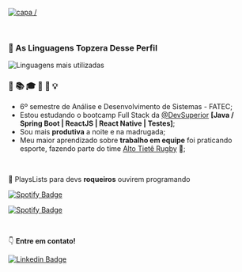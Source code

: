 <a href="https://linktr.ee/biacoelho"><img src="https://i.imgur.com/pYy0sC2.png" title="Visitar Redes Sociais" alt="capa /"></a>

<br />

### :rainbow: As Linguagens Topzera Desse Perfil

<img src="https://github-readme-stats.vercel.app/api/top-langs/?username=biacoelho&layout=compact&theme=dark&hide_border=true&cache_seconds=2000" title="Linguagens mais utilizadas" alt="Linguagens mais utilizadas" />

<br />

### :loudspeaker: :books: :mortar_board: :gem: :dart: :bulb:

- 6º semestre de Análise e Desenvolvimento de Sistemas - FATEC;
- Estou estudando o bootcamp Full Stack da [@DevSuperior](https://github.com/devsuperior) **[Java / Spring Boot | ReactJS | React Native | Testes]**;
- Sou mais **produtiva** a noite e na madrugada;
- Meu maior aprendizado sobre **trabalho em equipe** foi praticando esporte, fazendo parte do time [Alto Tietê Rugby](https://www.instagram.com/altotieterugby) :rugby_football:;

<br />

:metal: PlaysLists para devs **roqueiros** ouvirem programando

[![Spotify Badge](https://img.shields.io/badge/Instrumental%20Madness-Spotify-sucess)](https://open.spotify.com/playlist/37i9dQZF1DWUk47CLxI4Uo?si=KC8xEY-XQ52UUYx0iqBcFA)

[![Spotify Badge](https://img.shields.io/badge/Vampire%20Party-Spotify-sucess)](https://open.spotify.com/playlist/16aetRuek20SdGN5L8Gi41?si=Vf5jJ0KeQT-KBj86O0kKYA)


<br />

:point_down: **Entre em contato!**

[![Linkedin Badge](https://img.shields.io/badge/-LinkedIn-blue?style=for-the-badge&logo=Linkedin&logoColor=white&link=https://www.linkedin.com/in/biacoelho)](https://www.linkedin.com/in/biacoelho)


